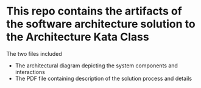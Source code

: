 # This repo contains the artifacts of the software architecture solution to the Architecture Kata Class 
The two files included  
* The architectural diagram depicting the system components and interactions
* The PDF file containing description of the solution process and details
